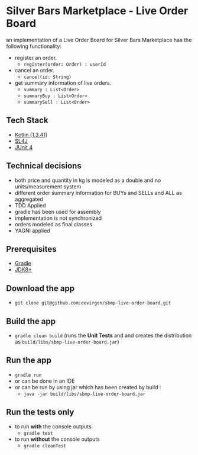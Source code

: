 # Silver Bars Marketplace - Live Order Board

an implementation of a Live Order Board for Silver Bars Marketplace has the following functionality:

* register an order. 
    * `register(order: Order) : userId`
* cancel an order. 
    * `cancel(id: String)`
* get summary information of live orders.
    * `summary : List<Order>`
    * `summaryBuy : List<Order>`
    * `summarySell : List<Order>`
## Tech Stack
* [Kotlin (1.3.41)](https://kotlinlang.org/)
* [SL4J](https://www.slf4j.org/) 
* [JUnit 4](https://junit.org/junit4/)

## Technical decisions

* both price and quantity in kg is modeled as a double and no units/measurement system
* different order summary information for BUYs and SELLs and ALL as aggregated
* TDD Applied
* gradle has been used for assembly
* implementation is not synchronized
* orders modeled as final classes
* YAGNI applied

## Prerequisites
- [Gradle](https://gradle.org/)
- [JDK8+](https://www.oracle.com/technetwork/java/javase/downloads/jdk8-downloads-2133151.html/)

## Download the app
* `git clone git@github.com:eevirgen/sbmp-live-order-board.git`

## Build the app
* `gradle clean build` (runs the **Unit Tests** and and creates the distribution as `build/libs/sbmp-live-order-board.jar`)

## Run the app
* `gradle run`
* or can be done in an IDE 
* or can be run by using jar which has been created by build : 
    * `java -jar build/libs/sbmp-live-order-board.jar`

## Run the tests only
* to run **with** the console outputs
    * `gradle test`
* to run **without** the console outputs 
    * `gradle cleanTest`    
    


